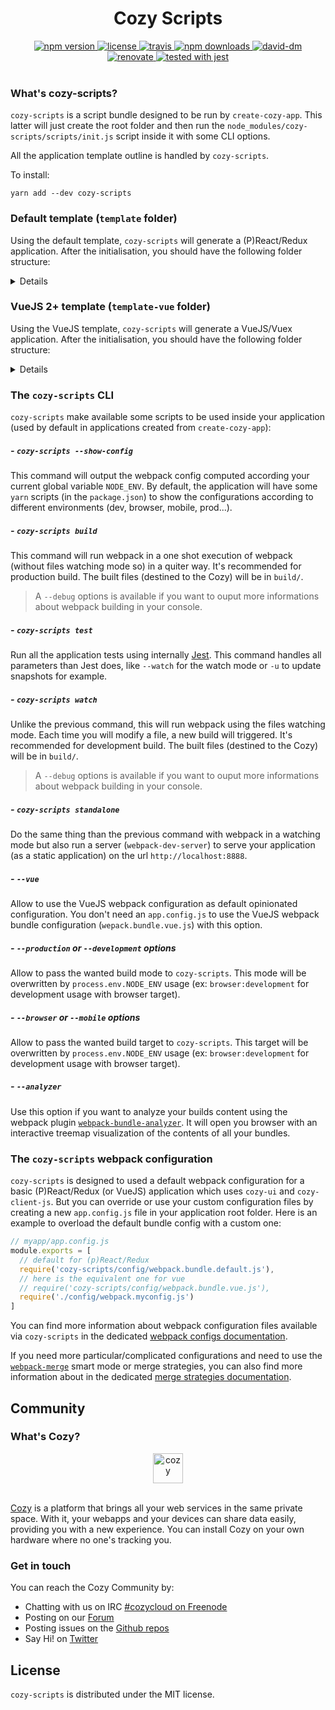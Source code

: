 <h1 align="center">Cozy Scripts</h1>

<div align="center">
  <a href="https://www.npmjs.com/package/cozy-scripts">
    <img src="https://img.shields.io/npm/v/cozy-scripts.svg" alt="npm version" />
  </a>
  <a href="https://github.com/CPatchane/create-cozy-app/blob/master/packages/cozy-scripts/LICENSE">
    <img src="https://img.shields.io/npm/l/cozy-scripts.svg" alt="license" />
  </a>
  <a href="https://travis-ci.org/CPatchane/create-cozy-app">
    <img src="https://img.shields.io/travis/CPatchane/create-cozy-app.svg" alt="travis" />
  </a>
  <a href="https://npmjs.org/package/cozy-scripts">
    <img src="https://img.shields.io/npm/dm/cozy-scripts.svg" alt="npm downloads" />
  </a>
  <a href="https://david-dm.org/cpatchane/create-cozy-app?path=packages/cozy-scripts">
    <img src="https://david-dm.org/cpatchane/create-cozy-app/status.svg?path=packages/cozy-scripts" alt="david-dm" />
  </a>
  <a href="https://renovateapp.com/">
    <img src="https://img.shields.io/badge/renovate-enabled-brightgreen.svg" alt="renovate" />
  </a>
  <a href="https://github.com/facebook/jest">
    <img src="https://facebook.github.io/jest/img/jest-badge.svg" alt="tested with jest" />
  </a>
</div>

</br>

### What's cozy-scripts?

`cozy-scripts` is a script bundle designed to be run by `create-cozy-app`. This latter will just create the root folder and then run the `node_modules/cozy-scripts/scripts/init.js` script inside it with some CLI options.

All the application template outline is handled by `cozy-scripts`.

To install:

```
yarn add --dev cozy-scripts
```

### Default template (`template` folder)

Using the default template, `cozy-scripts` will generate a \(P\)React/Redux application. After the initialisation, you should have the following folder structure:

<details>

```
mycozyapp/
    CONTRIBUTING.md
    LICENSE
    README.md
    jest.config.js
    manifest.webapp
    node_modules/
    package.json
    yarn.lock
    src/
        assets/
        components/
            App.jsx
            Sidebar.jsx
            HelloViews/
                Hello1.jsx
                Hello2.jsx
                Hello3.jsx
        lib/store.js
        locales/en.json
        styles/
            index.styl
            nav.css
        targets/
            browser/
                index.ejs
                index.jsx
            intents/
            mobile/
            vendor/
    test/
    .babelrc
    .editorconfig
    .eslintrc.json
    .github/
        .ISSUE_TEMPLATE
        .PULL_REQUEST_TEMPLATE
    .gitignore
    .stylintrc
    .travis.yml
    .tx/
        config
```

</details>

### VueJS 2+ template (`template-vue` folder)

Using the VueJS template, `cozy-scripts` will generate a VueJS/Vuex application. After the initialisation, you should have the following folder structure:

<details>

```
mycozyapp/
    app.config.js
    CONTRIBUTING.md
    LICENSE
    README.md
    jest.config.js
    manifest.webapp
    node_modules/
    package.json
    yarn.lock
    src/
        assets/
        components/
            App.vue
            Icon.vue
            HelloViews/
                Hello1.vue
                Hello2.vue
                Hello3.vue
        lib/
            store.js
            I18n/
        locales/en.json
        styles/
            index.styl
            nav.css
        targets/
            browser/
                index.ejs
                index.js
            intents/
            mobile/
            vendor/
    test/
    .babelrc
    .editorconfig
    .eslintrc.json
    .github/
        .ISSUE_TEMPLATE
        .PULL_REQUEST_TEMPLATE
    .gitignore
    .stylintrc
    .travis.yml
    .tx/
        config
```

</details>

### The `cozy-scripts` CLI

`cozy-scripts` make available some scripts to be used inside your application (used by default in applications created from `create-cozy-app`):

##### - `cozy-scripts --show-config`

This command will output the webpack config computed according your current global variable `NODE_ENV`. By default, the application will have some `yarn` scripts (in the `package.json`) to show the configurations according to different environments (dev, browser, mobile, prod...).

##### - `cozy-scripts build`

This command will run webpack in a one shot execution of webpack (without files watching mode so) in a quiter way. It's recommended for production build.
The built files (destined to the Cozy) will be in `build/`.

> A `--debug` options is available if you want to ouput more informations about webpack building in your console.

##### - `cozy-scripts test`

Run all the application tests using internally [Jest](https://facebook.github.io/jest/). This command handles all parameters than Jest does, like `--watch` for the watch mode or `-u` to update snapshots for example.

##### - `cozy-scripts watch`

Unlike the previous command, this will run webpack using the files watching mode. Each time you will modify a file, a new build will triggered. It's recommended for development build.
The built files (destined to the Cozy) will be in `build/`.

> A `--debug` options is available if you want to ouput more informations about webpack building in your console.

##### - `cozy-scripts standalone`

Do the same thing than the previous command with webpack in a watching mode but also run a server (`webpack-dev-server`) to serve your application (as a static application) on the url `http://localhost:8888`.

##### - `--vue`

Allow to use the VueJS webpack configuration as default opinionated configuration. You don't need an `app.config.js` to use the VueJS webpack bundle configuration (`wepack.bundle.vue.js`) with this option.

##### - `--production` or `--development` options

Allow to pass the wanted build mode to `cozy-scripts`. This mode will be overwritten by `process.env.NODE_ENV` usage (ex: `browser:development` for development usage with browser target).

##### - `--browser` or `--mobile` options

Allow to pass the wanted build target to `cozy-scripts`. This target will be overwritten by `process.env.NODE_ENV` usage (ex: `browser:development` for development usage with browser target).

##### - `--analyzer`

Use this option if you want to analyze your builds content using the webpack plugin [`webpack-bundle-analyzer`](https://github.com/webpack-contrib/webpack-bundle-analyzer). It will open you browser with an interactive treemap visualization of the contents of all your bundles.

### The `cozy-scripts` webpack configuration

`cozy-scripts` is designed to used a default webpack configuration for a basic \(P\)React/Redux (or VueJS) application which uses `cozy-ui` and `cozy-client-js`. But you can override or use your custom configuration files by creating a new `app.config.js` file in your application root folder. Here is an example to overload the default bundle config with a custom one:

```javascript
// myapp/app.config.js
module.exports = [
  // default for (p)React/Redux
  require('cozy-scripts/config/webpack.bundle.default.js'),
  // here is the equivalent one for vue
  // require('cozy-scripts/config/webpack.bundle.vue.js'),
  require('./config/webpack.myconfig.js')
]
```

You can find more information about webpack configuration files available via `cozy-scripts` in the dedicated [webpack configs documentation](docs/webpack-configs.md).

If you need more particular/complicated configurations and need to use the [`webpack-merge`](https://github.com/survivejs/webpack-merge#merging-with-strategies) smart mode or merge strategies, you can also find more information about in the dedicated [merge strategies documentation](docs/webpack-merge-strategies.md).


## Community

### What's Cozy?

<div align="center">
  <a href="https://cozy.io">
    <img src="https://cdn.rawgit.com/cozy/cozy-site/master/src/images/cozy-logo-name-horizontal-blue.svg" alt="cozy" height="48" />
  </a>
 </div>
 </br>

[Cozy] is a platform that brings all your web services in the same private space.  With it, your webapps and your devices can share data easily, providing you with a new experience. You can install Cozy on your own hardware where no one's tracking you.

### Get in touch

You can reach the Cozy Community by:

- Chatting with us on IRC [#cozycloud on Freenode][freenode]
- Posting on our [Forum][forum]
- Posting issues on the [Github repos][github]
- Say Hi! on [Twitter][twitter]


## License

`cozy-scripts` is distributed under the MIT license.


[cozy]: https://cozy.io "Cozy Cloud"
[freenode]: http://webchat.freenode.net/?randomnick=1&channels=%23cozycloud&uio=d4
[forum]: https://forum.cozy.io/
[github]: https://github.com/cozy/
[twitter]: https://twitter.com/cozycloud
